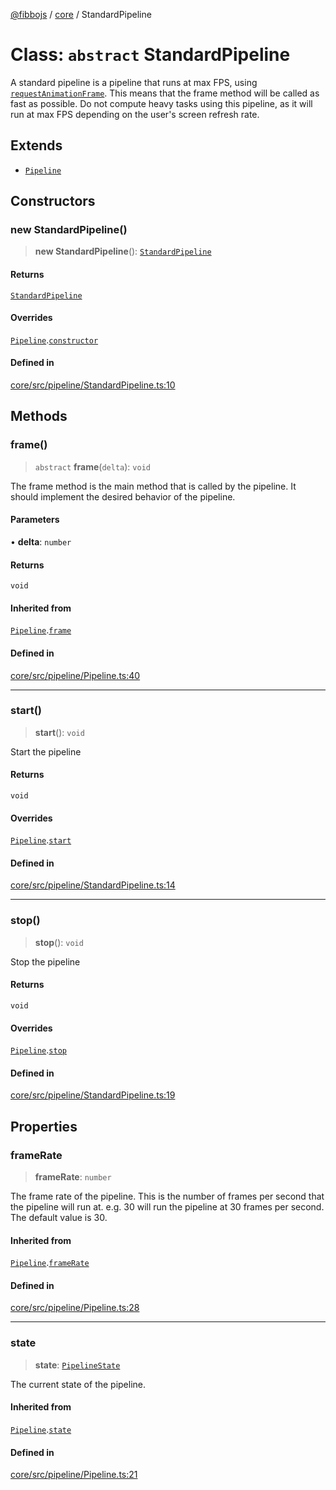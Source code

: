 [@fibbojs](/api/index) / [core](/api/core) / StandardPipeline

# Class: `abstract` StandardPipeline

A standard pipeline is a pipeline that runs at max FPS, using [`requestAnimationFrame`](https://developer.mozilla.org/en-US/docs/Web/API/Window/requestAnimationFrame).
This means that the frame method will be called as fast as possible.
Do not compute heavy tasks using this pipeline, as it will run at max FPS depending on the user's screen refresh rate.

## Extends

- [`Pipeline`](Pipeline.md)

## Constructors

### new StandardPipeline()

> **new StandardPipeline**(): [`StandardPipeline`](StandardPipeline.md)

#### Returns

[`StandardPipeline`](StandardPipeline.md)

#### Overrides

[`Pipeline`](Pipeline.md).[`constructor`](Pipeline.md#constructors)

#### Defined in

[core/src/pipeline/StandardPipeline.ts:10](https://github.com/fibbojs/fibbo/blob/65626b456ab47d7e61b23a8dd1be9f399238b0f1/packages/core/src/pipeline/StandardPipeline.ts#L10)

## Methods

### frame()

> `abstract` **frame**(`delta`): `void`

The frame method is the main method that is called by the pipeline.
It should implement the desired behavior of the pipeline.

#### Parameters

• **delta**: `number`

#### Returns

`void`

#### Inherited from

[`Pipeline`](Pipeline.md).[`frame`](Pipeline.md#frame)

#### Defined in

[core/src/pipeline/Pipeline.ts:40](https://github.com/fibbojs/fibbo/blob/65626b456ab47d7e61b23a8dd1be9f399238b0f1/packages/core/src/pipeline/Pipeline.ts#L40)

***

### start()

> **start**(): `void`

Start the pipeline

#### Returns

`void`

#### Overrides

[`Pipeline`](Pipeline.md).[`start`](Pipeline.md#start)

#### Defined in

[core/src/pipeline/StandardPipeline.ts:14](https://github.com/fibbojs/fibbo/blob/65626b456ab47d7e61b23a8dd1be9f399238b0f1/packages/core/src/pipeline/StandardPipeline.ts#L14)

***

### stop()

> **stop**(): `void`

Stop the pipeline

#### Returns

`void`

#### Overrides

[`Pipeline`](Pipeline.md).[`stop`](Pipeline.md#stop)

#### Defined in

[core/src/pipeline/StandardPipeline.ts:19](https://github.com/fibbojs/fibbo/blob/65626b456ab47d7e61b23a8dd1be9f399238b0f1/packages/core/src/pipeline/StandardPipeline.ts#L19)

## Properties

### frameRate

> **frameRate**: `number`

The frame rate of the pipeline.
This is the number of frames per second that the pipeline will run at.
e.g. 30 will run the pipeline at 30 frames per second.
The default value is 30.

#### Inherited from

[`Pipeline`](Pipeline.md).[`frameRate`](Pipeline.md#framerate)

#### Defined in

[core/src/pipeline/Pipeline.ts:28](https://github.com/fibbojs/fibbo/blob/65626b456ab47d7e61b23a8dd1be9f399238b0f1/packages/core/src/pipeline/Pipeline.ts#L28)

***

### state

> **state**: [`PipelineState`](../enumerations/PipelineState.md)

The current state of the pipeline.

#### Inherited from

[`Pipeline`](Pipeline.md).[`state`](Pipeline.md#state)

#### Defined in

[core/src/pipeline/Pipeline.ts:21](https://github.com/fibbojs/fibbo/blob/65626b456ab47d7e61b23a8dd1be9f399238b0f1/packages/core/src/pipeline/Pipeline.ts#L21)
